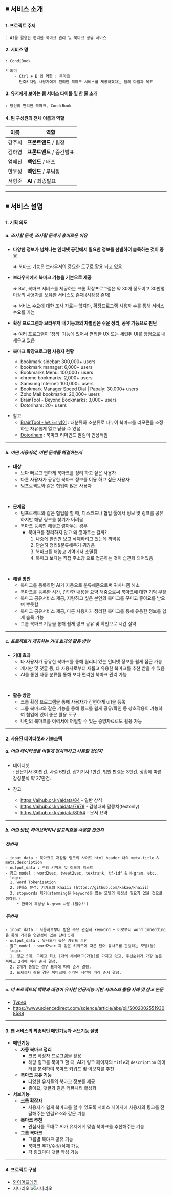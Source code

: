 ## ◾ 서비스 소개
#### 1. 프로젝트 주제
    : AI를 활용한 편리한 북마크 관리 및 북마크 공유 서비스

#### 2. 서비스 명 
    : CondiBook

    * 의미
        - Ctrl + D 의 역할 : 북마크
        - 단축키처럼 사용자에게 편리한 북마크 서비스를 제공하겠다는 팀의 다짐과 목표 

#### 3. 유저에게 보이는 웹 서비스 타이틀 및 한 줄 소개
    : 당신의 편리한 북마크, CondiBook

#### 4. 팀 구성원의 전체 이름과 역할
| 이름 | 역할 |
| ------ | ------ |
| 강주희 | **프론트엔드** / 팀장 |
| 김하영 | **프론트엔드** / 중간발표 |
| 엄혜진 | **백엔드** / 배포 |
| 한우성 | **백엔드** / 부팀장 |
| 서형준 | **AI** / 최종발표 |

---
## ◾ 서비스 설명
#### 1. 기획 의도
##### a. 조사할 문제, 조사할 문제가 흥미로운 이유

  - **다양한 정보가 넘쳐나는 인터넷 공간에서 필요한 정보를 선별하여 습득하는 것이 중요**

    ⇒ 북마크 기능은 브라우저의 중요한 도구로 활용 되고 있음  
  - **브라우저에서 북마크 기능을 기본으로 제공**

    ⇒ But, 북마크 서비스를 제공하는 크롬 확장프로그램은 약 30개 정도이고 30만명 이상의 사용자를 보유한 서비스도 존재 (시장성 존재)

    ⇒ 서비스 수요에 대한 조사 자료는 없지만, 확장프로그램 사용자 수를 통해 서비스 수요를 가늠
  - **확장 프로그램과 브라우저 내 기능과의 차별점은 쉬운 정리, 공유 기능으로 판단**

    ⇒ 여러 프로그램이 '정리' 기능에 있어서 편리한 UX 또는 세련된 UI를 장점으로 내세우고 있음

- **북마크 확장프로그램 사용자 현황**

    - bookmark sidebar: 300,000+ users
    - bookmark manager: 6,000+ users
    - Bookmarks Menu: 100,000+ users
    - chrome bookmarks: 2,000+ users
    - Samsung Internet: 100,000+ users
    - Bookmark Manager Speed Dial | Papaly: 30,000+ users
    - Zoho Mail bookmarks: 20,000+ users
    - BrainTool - Beyond Bookmarks: 3,000+ users
    - Dotoriham: 20+ users

* 참고
    - [BrainTool - 북마크 넘어](https://chrome.google.com/webstore/detail/braintool-beyond-bookmark/fialfmcgpibjgdoeodaondepigiiddio?hl=ko) : 대분류와 소분류로 나누어 북마크를 리모콘을 조정하듯 자유롭게 열고 닫을 수 있음
    - [Dotoriham](https://chrome.google.com/webstore/detail/dotoriham/bmmjockgbmhknhnojebkhghcdgpgjdim?hl=ko) : 북마크 리마인드 알림이 인상적임

---


##### b. 어떤 사용자의, 어떤 문제를 해결하는지

 - **대상**
      - 보다 빠르고 편하게 북마크를 정리 하고 싶은 사용자
      - 다른 사용자가 공유한 북마크 정보를 이용 하고 싶은 사용자
      - 팀프로젝트와 같은 협업이 많은 사용자
<br />

 - **문제점**
      - 팀프로젝트와 같은 협업을 할 때, 디스코드나 협업 툴에서 정보 및 링크를 공유하지만 해당 링크를 찾기가 어려움 
      - 북마크 등록만 해놓고 쌓아두는 경우
          - 북마크를 정리하지 않고 왜 쌓아두는 걸까?
              1. 나중에 한번만 보고 삭제하려고 했는데 까먹음
              2. 단순히 정리&분류해두기 귀찮음
              3. 북마크를 해놓고 기억에서 소멸됨
              4. 북마크 보다는 직접 주소창 으로 접근하는 것이 습관화 되어있음
<br />

- **해결 방안**
    - 북마크를 등록하면 AI가 자동으로 분류해줌으로써 귀차니즘 해소
    - 북마크를 등록한 시간, 간단한 내용을 요약 해줌으로써 북마크에 대한 기억 부활
    - 북마크 공유서비스 제공, 자랑하고 싶은 본인의 북마크를 꾸미고 좋아요를 받으며 뿌듯함
    - 북마크 공유서비스 제공, 다른 사용자가 정리한 북마크를 통해 유용한 정보를 쉽게 습득 가능
    - 그룹 북마크 기능을 통해 쉽게 링크 공유 및 확인으로 시간 절약

---

##### c. 프로젝트가 제공하는 기대 효과와 활용 방안
- **기대 효과**
  - 타 사용자가 공유한 북마크를 통해 퀄리티 있는 인터넷 정보를 쉽게 접근 가능
  - 게시판 및 댓글 등, 타 사용자로부터 새롭고 유용한 북마크를 추천 받을 수 있음
  - AI를 통한 자동 분류를 통해 보다 편리한 북마크 관리 가능
<br />

- **활용 방안**
  - 크롬 확장 프로그램을 통해 사용자가 간편하게 url을 등록
  - 그룹 북마크와 같은 기능을 통해 링크를 쉽게 공유/확인 등 상호작용이 가능하여 협업에 있어 좋은 활용 도구
  - 나만의 북마크를 이력서에 어필할 수 있는 증빙자료로도 활용 가능

---

#### 2. 사용된 데이터셋과 기술스택
##### a. 어떤 데이터셋을 어떻게 전처리하고 사용할 것인지
- 데이터셋  
: 신문기사 30만건, 사설 6만건, 잡기기사 1만건, 법원 판결문 3만건, 상황에 따른 감성분석 약 27만건.

- 참고
  * https://aihub.or.kr/aidata/84 - 일반 상식
  * https://aihub.or.kr/aidata/7978 - 감성대화 말뭉치(textonly)
  * https://aihub.or.kr/aidata/8054 - 문서 요약

---

##### b. 어떤 방법, 라이브러리나 알고리즘을 사용할 것인지
##### 첫번째
    - input_data : 북마크로 저장할 링크의 사이트 html header 내의 meta.title & meta.description
    - output_data : 주요 키워드 및 이모지 텍스트
    - 참고 model : word2vec, tweet2vec, textrank, tf-idf & N-gram. etc..
    - logic
      1. word Tokenization
      2. 형태소 분석: 카카오의 Khaiii (https://github.com/kakao/khaiii)
      3. stopwords 제거(stemming은 keyword를 뽑는 모델의 특성상 필요가 없을 것으로 생각됨.)
         * 한국어 특성상 N-gram 사용.(필수!!)

##### 두번째
    - input_data : 사용자로부터 받은 주요 관심사 keyword + 이로부터 word imbedding을 통해 가까운 연관성이 있는 단어 5개
    - output_data : 유사도가 높은 키워드 추천
    - 참고 model : word2vec 과 같은 키워드에 따른 단어 유사도를 판별하는 모델(들)
    - logic
      1. 평균 5개, 그리고 최소 1개의 해쉬태그(가정)를 가지고 있고, 우선순위가 가장 높은 북마크 2개에 따라 순서 결정.
      2. 2개가 동일한 경우 표제에 따라 순서 결정.
      3. 표제까지 같을 경우 북마크에 추가된 시간에 따라 순서 결정.
 

---   

##### c. 이 프로젝트의 맥락과 배경이 유사한 인공지능 기반 서비스의 활용 사례 및 참고 논문
- [Typed](https://typed.do/)
- https://www.sciencedirect.com/science/article/abs/pii/S0020025519308588

---

#### 3. 웹 서비스의 최종적인 메인기능과 서브기능 설명
- **메인기능**
  - **자동 북마크 정리**
    - 크롬 확장자 프로그램을 활용
    - 해당 링크를 북마크 할 때, AI가 링크 페이지의 `title`과 `description` 데이터를 분석하여 북마크 키워드 및 이모지를 추천
  - **북마크 공유 기능**
    - 다양한 유저들의 북마크 정보를 제공
    - 좋아요, 댓글과 같은 커뮤니티 활성화 
- **서브기능**
  - **크롬 확장자**
    - 사용자가 쉽게 북마크를 할 수 있도록 서비스 페이지에 사용자의 링크를 전달해주는 연결요소와 같은 기능  
  - **북마크 추천**
    - 관심사를 토대로 AI가 유저에게 맞춤 북마크를 추천해주는 기능
  - **그룹 북마크**
    - 그룹별 북마크 공유 기능
    - 북마크 추가/수정/삭제 가능
    - 각 링크마다 댓글 작성 가능

---

#### 4. 프로젝트 구성
- [와이어프레임](https://www.figma.com/file/83qXjmq0mikS83PQzxdppU/%EC%BB%A8%EB%94%94%EB%B6%81?node-id=0%3A1)
- 시나리오 
![시나리오](uploads/ce40700176de3a4bc4687d8e54ed0507/Flowcharts_-_Flowchart__1_.png)


